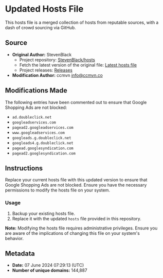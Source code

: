 
# Updated Hosts File

This hosts file is a merged collection of hosts from reputable sources, with a dash of crowd sourcing via GitHub.

## Source

- **Original Author:** StevenBlack
  - Project repository: [StevenBlack/hosts](https://github.com/StevenBlack/hosts)
  - Fetch the latest version of the original file: [Latest hosts file](https://raw.githubusercontent.com/StevenBlack/hosts/master/hosts)
  - Project releases: [Releases](https://github.com/StevenBlack/hosts/releases)
- **Modification Author:** ccmvn <info@ccmvn.co>

## Modifications Made

The following entries have been commented out to ensure that Google Shopping Ads are not blocked:
- `ad.doubleclick.net`
- `googleadservices.com`
- `pagead2.googleadservices.com`
- `www.googleadservices.com`
- `googleads.g.doubleclick.net`
- `googleads4.g.doubleclick.net`
- `pagead.googlesyndication.com`
- `pagead2.googlesyndication.com`

## Instructions

Replace your current hosts file with this updated version to ensure that Google Shopping Ads are not blocked. Ensure you have the necessary permissions to modify the hosts file on your system.

### Usage

1. Backup your existing hosts file.
2. Replace it with the updated `hosts` file provided in this repository.

**Note:** Modifying the hosts file requires administrative privileges. Ensure you are aware of the implications of changing this file on your system's behavior.

## Metadata

- **Date:** 07 June 2024 07:29:13 (UTC)
- **Number of unique domains:** 144,887 
